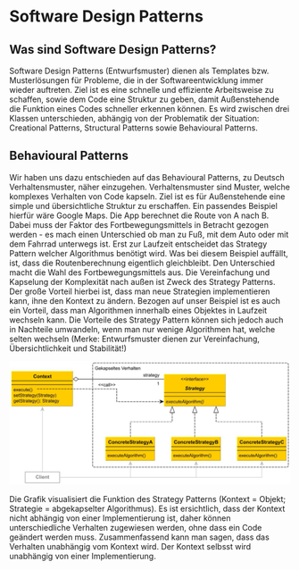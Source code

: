 # Software Design Patterns
## Was sind Software Design Patterns?
Software Design Patterns (Entwurfsmuster) dienen als Templates bzw. Musterlösungen für Probleme,
die in der Softwareentwicklung immer wieder auftreten. Ziel ist es eine schnelle und effiziente
Arbeitsweise zu schaffen, sowie dem Code eine Struktur zu geben, damit Außenstehende die Funktion
eines Codes schneller erkennen können. Es wird zwischen drei Klassen unterschieden, abhängig von
der Problematik der Situation: Creational Patterns, Structural Patterns sowie Behavioural Patterns.
## Behavioural Patterns
Wir haben uns dazu entschieden auf das Behavioural Patterns, zu Deutsch Verhaltensmuster, näher
einzugehen. Verhaltensmuster sind Muster, welche komplexes Verhalten von Code kapseln. Ziel ist es
für Außenstehende eine simple und übersichtliche Struktur zu erschaffen. Ein passendes Beispiel hierfür
wäre Google Maps. Die App berechnet die Route von A nach B. Dabei muss der Faktor des Fortbewegungsmittels
in Betracht gezogen werden - es mach einen Unterschied ob man zu Fuß, mit dem Auto oder mit dem Fahrrad
unterwegs ist. Erst zur Laufzeit entscheidet das Strategy Pattern welcher Algorithmus benötigt wird. Was
bei diesem Beispiel auffällt, ist, dass die Routenberechnung eigentlich gleichbleibt. Den Unterschied
macht die Wahl des Fortbewegungsmittels aus. Die Vereinfachung und Kapselung der Komplexität nach außen ist
Zweck des Strategy Patterns. Der große Vorteil hierbei ist, dass man neue Strategien implementieren kann,
ihne den Kontext zu ändern. Bezogen auf unser Beispiel ist es auch ein Vorteil, dass man Algorithmen innerhalb
eines Objektes in Laufzeit wechseln kann. Die Vorteile des Strategy Pattern können sich jedoch auch in 
Nachteile umwandeln, wenn man nur wenige Algorithmen hat, welche selten wechseln
(Merke: Entwurfsmuster dienen zur Vereinfachung, Übersichtlichkeit und Stabilität!)

![Bild zur Visualisierung des Strategy Pattern](strategy-pattern.jpg)

Die Grafik visualisiert die Funktion des Strategy Patterns (Kontext = Objekt; Strategie = abgekapselter Algorithmus).
Es ist ersichtlich, dass der Kontext nicht abhängig von einer Implementierung ist, daher können unterschiedliche Verhalten
zugewiesen werden, ohne dass ein Code geändert werden muss. Zusammenfassend kann man
sagen, dass das Verhalten unabhängig vom Kontext wird. Der Kontext selbsst wird unabhängig
von einer Implementierung.